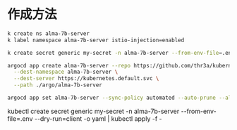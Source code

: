 # 作成方法

```sh
k create ns alma-7b-server
k label namespace alma-7b-server istio-injection=enabled

k create secret generic my-secret -n alma-7b-server --from-env-file=.env

argocd app create alma-7b-server --repo https://github.com/thr3a/kubernetes-manifests.git \
  --dest-namespace alma-7b-server \
  --dest-server https://kubernetes.default.svc \
  --path ./argo/alma-7b-server

argocd app set alma-7b-server --sync-policy automated --auto-prune --allow-empty
```

kubectl create secret generic my-secret -n alma-7b-server --from-env-file=.env --dry-run=client -o yaml | kubectl apply -f -
